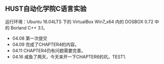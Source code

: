## HUST自动化学院C语言实验

> <dev>
运行环境：Ubuntu 16.04LTS 下的 VirtualBox Win7_x64 内的 DOSBOX 0.72 中的 Borland C++ 3.1。
</dev>

* 04.08 第一次提交
* 04.09 完成了CHAPTER4的内容。
* 04.11 CHAPTER4仍有问题需要完善。
* 04.16 咸鱼了两天，今天来开一下CHAPTER6的坑，TEST1.
